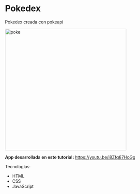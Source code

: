 # Pokedex
Pokedex creada con pokeapi

<img src="https://i.ibb.co/ygyy0jz/Screen-Shot-2021-06-04-at-20-06-58.png" alt="poke" border="0"  width="400" />

**App desarrollada en este tutorial:** https://youtu.be/i8Zfq87HoGg

Tecnologías:
- HTML
- CSS
- JavaScript
